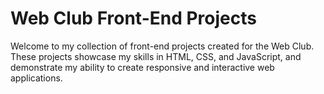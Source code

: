 # Web Club Front-End Projects
Welcome to my collection of front-end projects created for the Web Club. 
These projects showcase my skills in HTML, CSS, and JavaScript, 
and demonstrate my ability to create responsive and interactive web applications.

